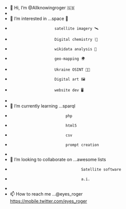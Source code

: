 - 👋 Hi, I’m @Allknowingroger 🇬🇧
- 
- 👀 I’m interested in ...space 🚀
-                         satellite imagery 🛰
-                         Digital chemistry 🕯🔬
-                         wikidata analysis 🤖
-                         geo-mapping 🌍
-                         Ukraine OSINT 💂👀
-                         Digital art 🖼
-                         website dev 🖥
- 
- 🌱 I’m currently learning ...sparql
-                              php
-                              html5
-                              csv
-                              prompt creation
- 
- 💞️ I’m looking to collaborate on ...awesome lists
-                                     Satellite software
-                                     a.i. 
- 
- 📫 How to reach me ...@eyes_roger
https://mobile.twitter.com/eyes_roger

<!---
Allknowingroger/Allknowingroger is a ✨ special ✨ repository because its `README.md` (this file) appears on your GitHub profile.
You can click the Preview link to take a look at your changes.
--->
